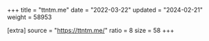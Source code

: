 +++
title = "ttntm.me"
date = "2022-03-22"
updated = "2024-02-21"
weight = 58953

[extra]
source = "https://ttntm.me/"
ratio = 8
size = 58
+++
